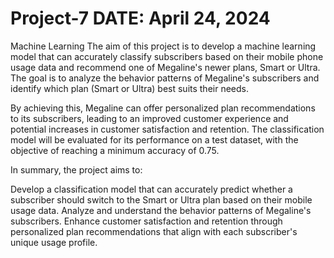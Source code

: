 # Project-7 DATE: April 24, 2024
Machine Learning
The aim of this project is to develop a machine learning model that can accurately classify subscribers based on their mobile phone usage data and recommend one of Megaline's newer plans, Smart or Ultra. The goal is to analyze the behavior patterns of Megaline's subscribers and identify which plan (Smart or Ultra) best suits their needs.

By achieving this, Megaline can offer personalized plan recommendations to its subscribers, leading to an improved customer experience and potential increases in customer satisfaction and retention. The classification model will be evaluated for its performance on a test dataset, with the objective of reaching a minimum accuracy of 0.75.

In summary, the project aims to:

Develop a classification model that can accurately predict whether a subscriber should switch to the Smart or Ultra plan based on their mobile usage data.
Analyze and understand the behavior patterns of Megaline's subscribers.
Enhance customer satisfaction and retention through personalized plan recommendations that align with each subscriber's unique usage profile.
